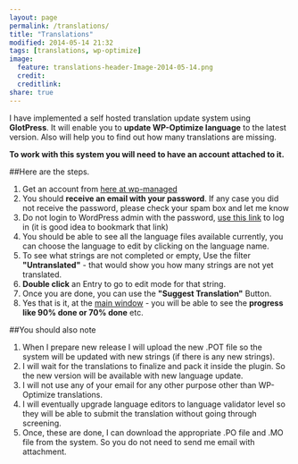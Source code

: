 ```yaml
---
layout: page
permalink: /translations/
title: "Translations"
modified: 2014-05-14 21:32
tags: [translations, wp-optimize]
image:
  feature: translations-header-Image-2014-05-14.png
  credit: 
  creditlink: 
share: true
---
```


I have implemented a self hosted translation update system using **GlotPress**. It will enable you to **update WP-Optimize language** to the latest version. Also will help you to find out how many translations are missing. 

**To work with this system you will need to have an account attached to it.**

##Here are the steps. 

1. Get an account from [here at wp-managed](http://wp-managed.com/wp-login.php?action=register)
2. You should **receive an email with your password**. If any case you did not receive the password, please check your spam box and let me know
3. Do not login to WordPress admin with the password, [use this link](http://wp-managed.com/login?redirect_to=http%3A%2F%2Fwp-managed.com%2Fprojects%2Fwp-optimize) to log in (it is good idea to bookmark that link)
4. You should be able to see all the language files available currently, you can choose the language to edit by clicking on the language name. 
5. To see what strings are not completed or empty, Use the filter **"Untranslated"** - that would show you how many strings are not yet translated.
6. **Double click** an Entry to go to edit mode for that string. 
7. Once you are done, you can use the **"Suggest Translation"** Button.
8. Yes that is it, at the [main window](http://wp-managed.com/projects/wp-optimize) - you will be able to see the **progress like 90% done or 70% done** etc. 

##You should also note
1. When I prepare new release I will upload the new .POT file so the system will be updated with new strings (if there is any new strings).
2. I will wait for the translations to finalize and pack it inside the plugin. So the new version will be available with new language update. 
3. I will not use any of your email for any other purpose other than WP-Optimize translations. 
4. I will eventually upgrade language editors to language validator level so they will be able to submit the translation without going through screening. 
5. Once, these are done, I can download the appropriate .PO file and .MO file from the system. So you do not need to send me email with attachment.